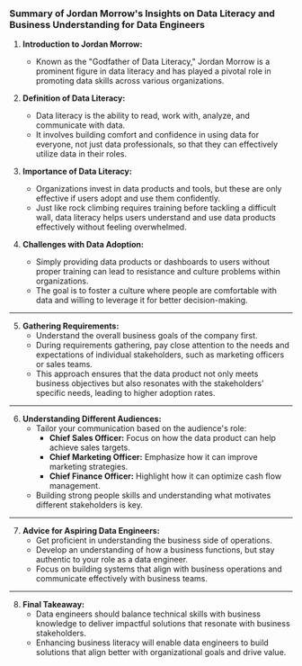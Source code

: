 ### Summary of Jordan Morrow's Insights on Data Literacy and Business Understanding for Data Engineers

1. **Introduction to Jordan Morrow:**
   - Known as the "Godfather of Data Literacy," Jordan Morrow is a prominent figure in data literacy and has played a pivotal role in promoting data skills across various organizations.

2. **Definition of Data Literacy:**
   - Data literacy is the ability to read, work with, analyze, and communicate with data.
   - It involves building comfort and confidence in using data for everyone, not just data professionals, so that they can effectively utilize data in their roles.

3. **Importance of Data Literacy:**
   - Organizations invest in data products and tools, but these are only effective if users adopt and use them confidently.
   - Just like rock climbing requires training before tackling a difficult wall, data literacy helps users understand and use data products effectively without feeling overwhelmed.

4. **Challenges with Data Adoption:**
   - Simply providing data products or dashboards to users without proper training can lead to resistance and culture problems within organizations.
   - The goal is to foster a culture where people are comfortable with data and willing to leverage it for better decision-making.
     
---

5. **Gathering Requirements:**
   - Understand the overall business goals of the company first.
   - During requirements gathering, pay close attention to the needs and expectations of individual stakeholders, such as marketing officers or sales teams.
   - This approach ensures that the data product not only meets business objectives but also resonates with the stakeholders' specific needs, leading to higher adoption rates.
  
---

6. **Understanding Different Audiences:**
   - Tailor your communication based on the audience's role:
     - **Chief Sales Officer:** Focus on how the data product can help achieve sales targets.
     - **Chief Marketing Officer:** Emphasize how it can improve marketing strategies.
     - **Chief Finance Officer:** Highlight how it can optimize cash flow management.
   - Building strong people skills and understanding what motivates different stakeholders is key.

---

7. **Advice for Aspiring Data Engineers:**
   - Get proficient in understanding the business side of operations.
   - Develop an understanding of how a business functions, but stay authentic to your role as a data engineer.
   - Focus on building systems that align with business operations and communicate effectively with business teams.

---
8. **Final Takeaway:**
   - Data engineers should balance technical skills with business knowledge to deliver impactful solutions that resonate with business stakeholders.
   - Enhancing business literacy will enable data engineers to build solutions that align better with organizational goals and drive value.
